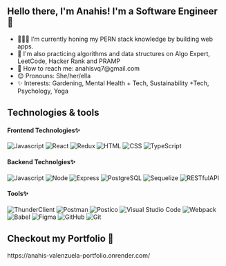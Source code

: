 <h2>Hello there, I'm Anahis! I'm a Software Engineer 👋</h2>

<ul>
<li>👩🏻‍💻 I’m currently honing my PERN stack knowledge by building web apps.</li>
<li>🌱 I'm also practicing algorithms and data structures on Algo Expert, LeetCode, Hacker Rank and PRAMP</li>
<li>📧 How to reach me: anahisvq7@gmail.com</li>
<li>😊 Pronouns: She/her/ella</li>
<li>✨ Interests: Gardening, Mental Health + Tech, Sustainability +Tech, Psychology, Yoga</li>
</ul>

<h2>Technologies & tools</h2>

<h4>Frontend Technologies✨</h4>

![Javascript](https://img.shields.io/badge/-Javascript-yellow?) 
![React](https://img.shields.io/badge/-React-blue?) 
![Redux](https://img.shields.io/badge/-Redux-blueviolet?)
![HTML](https://img.shields.io/badge/-HTML-green?) 
![CSS](https://img.shields.io/badge/-CSS-green?) 
![TypeScript](https://img.shields.io/badge/-TypeScript-yellow?) 


<h4>Backend Technolgies✨</h4>

![Javascript](https://img.shields.io/badge/-Javascript-yellow?) 
![Node](https://img.shields.io/badge/-Node-yellowgreen?) 
![Express](https://img.shields.io/badge/-Express-critical?) 
![PostgreSQL](https://img.shields.io/badge/-PostgreSQL-blue?) 
![Sequelize](https://img.shields.io/badge/-Sequelize-blue?) 
![RESTfulAPI](https://img.shields.io/badge/-RESTfulAPI-critical?) 

<h4>Tools✨</h4>

![ThunderClient](https://img.shields.io/badge/-ThunderClient-green?) 
![Postman](https://img.shields.io/badge/-Postman-green?) 
![Postico](https://img.shields.io/badge/-Postico-green?) 
![Visual Studio Code](https://img.shields.io/badge/-VSCode-blue?) 
![Webpack](https://img.shields.io/badge/-Webpack-pink?) 
![Babel](https://img.shields.io/badge/-Babel-pink?)
![Figma](https://img.shields.io/badge/-Figma-pink?)
![GitHub](https://img.shields.io/badge/-GitHub-yellow?) 
![Git](https://img.shields.io/badge/-Git-yellow?) 

<h2>Checkout my Portfolio 💼 </h2>
https://anahis-valenzuela-portfolio.onrender.com/
